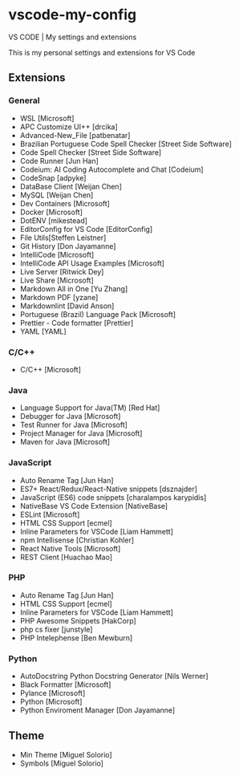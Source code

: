 # vscode-my-config

VS CODE | My settings and extensions

This is my personal settings and extensions for VS Code

## Extensions

### General

- WSL [Microsoft]
- APC Customize UI++ [drcika]
- Advanced-New_File [patbenatar]
- Brazilian Portuguese Code Spell Checker [Street Side Software]
- Code Spell Checker [Street Side Software]
- Code Runner [Jun Han]
- Codeium: AI Coding Autocomplete and Chat [Codeium]
- CodeSnap [adpyke]
- DataBase Client [Weijan Chen]
- MySQL [Weijan Chen]
- Dev Containers [Microsoft]
- Docker [Microsoft]
- DotENV [mikestead]
- EditorConfig for VS Code [EditorConfig]
- File Utils[Steffen Leistner]
- Git History [Don Jayamanne]
- IntelliCode [Microsoft]
- IntelliCode API Usage Examples [Microsoft]
- Live Server [Ritwick Dey]
- Live Share [Microsoft]
- Markdown All in One [Yu Zhang]
- Markdown PDF [yzane]
- Markdownlint [David Anson]
- Portuguese (Brazil) Language Pack [Microsoft]
- Prettier - Code formatter [Prettier]
- YAML [YAML]

### C/C++

- C/C++ [Microsoft]

### Java

- Language Support for Java(TM) [Red Hat]
- Debugger for Java [Microsoft]
- Test Runner for Java [Microsoft]
- Project Manager for Java [Microsoft]
- Maven for Java [Microsoft]

### JavaScript

- Auto Rename Tag [Jun Han]
- ES7+ React/Redux/React-Native snippets [dsznajder]
- JavaScript (ES6) code snippets [charalampos karypidis]
- NativeBase VS Code Extension [NativeBase]
- ESLint [Microsoft]
- HTML CSS Support [ecmel]
- Inline Parameters for VSCode [Liam Hammett]
- npm Intellisense [Christian Kohler]
- React Native Tools [Microsoft]
- REST Client [Huachao Mao]

### PHP

- Auto Rename Tag [Jun Han]
- HTML CSS Support [ecmel]
- Inline Parameters for VSCode [Liam Hammett]
- PHP Awesome Snippets [HakCorp]
- php cs fixer [junstyle]
- PHP Intelephense [Ben Mewburn]

### Python

- AutoDocstring Python Docstring Generator [Nils Werner]
- Black Formatter [Microsoft]
- Pylance [Microsoft]
- Python [Microsoft]
- Python Enviroment Manager [Don Jayamanne]

## Theme

- Min Theme [Miguel Solorio]
- Symbols [Miguel Solorio]